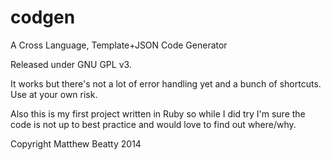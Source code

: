 codgen
======

A Cross Language, Template+JSON Code Generator 

Released under GNU GPL v3.

It works but there's not a lot of error handling yet and a bunch of shortcuts. Use at your own risk.

Also this is my first project written in Ruby so while I did try I'm sure the code is not up to best practice and would love to find out where/why.

Copyright Matthew Beatty 2014
